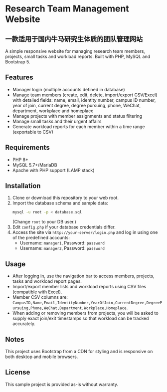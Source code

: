 # Research Team Management Website
## 一款适用于国内牛马研究生体质的团队管理网站

A simple responsive website for managing research team members, projects, small tasks and workload reports. Built with PHP, MySQL and Bootstrap 5.

## Features
- Manager login (multiple accounts defined in database)
- Manage team members (create, edit, delete, import/export CSV/Excel) with detailed fields: name, email, identity number, campus ID number, year of join, current degree, degree pursuing, phone, WeChat, department, workplace and homeplace
- Manage projects with member assignments and status filtering
- Manage small tasks and their urgent affairs
- Generate workload reports for each member within a time range (exportable to CSV)

## Requirements
- PHP 8+
- MySQL 5.7+/MariaDB
- Apache with PHP support (LAMP stack)

## Installation
1. Clone or download this repository to your web root.
2. Import the database schema and sample data:
   ```bash
   mysql -u root -p < database.sql
   ```
   (Change `root` to your DB user.)
3. Edit `config.php` if your database credentials differ.
4. Access the site via `http://your-server/login.php` and log in using one of the predefined accounts:
   - Username: `manager1`, Password: `password`
   - Username: `manager2`, Password: `password`

## Usage
- After logging in, use the navigation bar to access members, projects, tasks and workload report pages.
- Import/export member lists and workload reports using CSV files (compatible with Excel).
- Member CSV columns are: `CampusID,Name,Email,IdentityNumber,YearOfJoin,CurrentDegree,DegreePursuing,Phone,WeChat,Department,Workplace,Homeplace`.
- When adding or removing members from projects, you will be asked to supply exact join/exit timestamps so that workload can be tracked accurately.

## Notes
This project uses Bootstrap from a CDN for styling and is responsive on both desktop and mobile browsers.

## License
This sample project is provided as-is without warranty.
